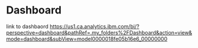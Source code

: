 # Dashboard
link to dashbaord
https://us1.ca.analytics.ibm.com/bi/?perspective=dashboard&pathRef=.my_folders%2FDashboard&action=view&mode=dashboard&subView=model0000018fe05b16e6_00000000
